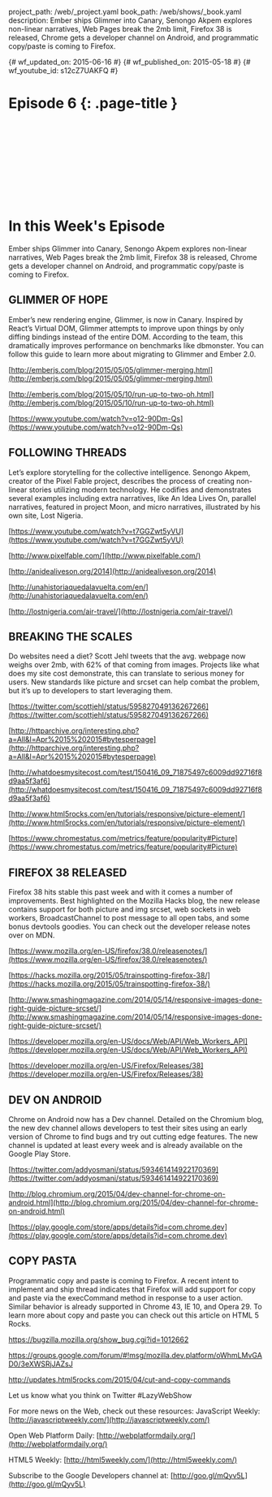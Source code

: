 project_path: /web/_project.yaml
book_path: /web/shows/_book.yaml
description: Ember ships Glimmer into Canary, Senongo Akpem explores non-linear narratives, Web Pages break the 2mb limit, Firefox 38 is released, Chrome gets a developer channel on Android, and programmatic copy/paste is coming to Firefox.

{# wf_updated_on: 2015-06-16 #}
{# wf_published_on: 2015-05-18 #}
{# wf_youtube_id: s12cZ7UAKFQ #}

# Episode 6 {: .page-title }


<div class="video-wrapper">
  <iframe class="devsite-embedded-youtube-video" data-video-id="s12cZ7UAKFQ"
          data-autohide="1" data-showinfo="0" frameborder="0" allowfullscreen>
  </iframe>
</div>


# In this Week's Episode

Ember ships Glimmer into Canary, Senongo Akpem explores non-linear narratives, Web Pages break the 2mb limit, Firefox 38 is released, Chrome gets a developer channel on Android, and programmatic copy/paste is coming to Firefox.

## GLIMMER OF HOPE
Ember’s new rendering engine, Glimmer, is now in Canary. Inspired by React’s Virtual DOM, Glimmer attempts to improve upon things by only diffing bindings instead of the entire DOM. According to the team, this dramatically improves performance on benchmarks like dbmonster. You can follow this guide to learn more about migrating to Glimmer and Ember 2.0. 

[http://emberjs.com/blog/2015/05/05/glimmer-merging.html](http://emberjs.com/blog/2015/05/05/glimmer-merging.html)

[http://emberjs.com/blog/2015/05/10/run-up-to-two-oh.html](http://emberjs.com/blog/2015/05/10/run-up-to-two-oh.html)

[https://www.youtube.com/watch?v=o12-90Dm-Qs](https://www.youtube.com/watch?v=o12-90Dm-Qs)

## FOLLOWING THREADS
Let’s explore storytelling for the collective intelligence. Senongo Akpem, creator of the Pixel Fable project, describes the process of creating non-linear stories utilizing modern technology. He codifies and demonstrates several examples including extra narratives, like An Idea Lives On, parallel narratives, featured in project Moon, and micro narratives, illustrated by his own site, Lost Nigeria.

[https://www.youtube.com/watch?v=t7GGZwt5yVU](https://www.youtube.com/watch?v=t7GGZwt5yVU) 

[http://www.pixelfable.com/](http://www.pixelfable.com/)

[http://anidealiveson.org/2014](http://anidealiveson.org/2014)

[http://unahistoriaquedalavuelta.com/en/](http://unahistoriaquedalavuelta.com/en/)

[http://lostnigeria.com/air-travel/](http://lostnigeria.com/air-travel/)

## BREAKING THE SCALES
Do websites need a diet? Scott Jehl tweets that the avg. webpage now weighs over 2mb, with 62% of that coming from images. Projects like what does my site cost demonstrate, this can translate to serious money for users. New standards like picture and srcset can help combat the problem, but it’s up to developers to start leveraging them.

[https://twitter.com/scottjehl/status/595827049136267266](https://twitter.com/scottjehl/status/595827049136267266)

[http://httparchive.org/interesting.php?a=All&l=Apr%2015%202015#bytesperpage](http://httparchive.org/interesting.php?a=All&l=Apr%2015%202015#bytesperpage)

[http://whatdoesmysitecost.com/test/150416_09_71875497c6009dd92716f8d9aa5f3af6](http://whatdoesmysitecost.com/test/150416_09_71875497c6009dd92716f8d9aa5f3af6)

[http://www.html5rocks.com/en/tutorials/responsive/picture-element/](http://www.html5rocks.com/en/tutorials/responsive/picture-element/)

[https://www.chromestatus.com/metrics/feature/popularity#Picture](https://www.chromestatus.com/metrics/feature/popularity#Picture)

## FIREFOX 38 RELEASED
Firefox 38 hits stable this past week and with it comes a number of improvements. Best highlighted on the Mozilla Hacks blog, the new release contains support for both picture and img srcset, web sockets in web workers, BroadcastChannel to post message to all open tabs, and some bonus devtools goodies. You can check out the developer release notes over on MDN. 

[https://www.mozilla.org/en-US/firefox/38.0/releasenotes/](https://www.mozilla.org/en-US/firefox/38.0/releasenotes/)

[https://hacks.mozilla.org/2015/05/trainspotting-firefox-38/](https://hacks.mozilla.org/2015/05/trainspotting-firefox-38/)

[http://www.smashingmagazine.com/2014/05/14/responsive-images-done-right-guide-picture-srcset/](http://www.smashingmagazine.com/2014/05/14/responsive-images-done-right-guide-picture-srcset/)

[https://developer.mozilla.org/en-US/docs/Web/API/Web_Workers_API](https://developer.mozilla.org/en-US/docs/Web/API/Web_Workers_API)

[https://developer.mozilla.org/en-US/Firefox/Releases/38](https://developer.mozilla.org/en-US/Firefox/Releases/38)

## DEV ON ANDROID
Chrome on Android now has a Dev channel. Detailed on the Chromium blog, the new dev channel allows developers to test their sites using an early version of Chrome to find bugs and try out cutting edge features. The new channel is updated at least every week and is already available on the Google Play Store.

[https://twitter.com/addyosmani/status/593461414922170369](https://twitter.com/addyosmani/status/593461414922170369)

[http://blog.chromium.org/2015/04/dev-channel-for-chrome-on-android.html](http://blog.chromium.org/2015/04/dev-channel-for-chrome-on-android.html)

[https://play.google.com/store/apps/details?id=com.chrome.dev](https://play.google.com/store/apps/details?id=com.chrome.dev)

## COPY PASTA
Programmatic copy and paste is coming to Firefox. A recent intent to implement and ship thread indicates that Firefox will add support for copy and paste via the execCommand method in response to a user action. Similar behavior is already supported in Chrome 43, IE 10, and Opera 29. To learn more about copy and paste you can check out this article on HTML 5 Rocks.

<https://bugzilla.mozilla.org/show_bug.cgi?id=1012662>

<https://groups.google.com/forum/#!msg/mozilla.dev.platform/oWhmLMvGAD0/3eXWSRjJAZsJ>

<http://updates.html5rocks.com/2015/04/cut-and-copy-commands>


Let us know what you think on Twitter #LazyWebShow

For more news on the Web, check out these resources:
JavaScript Weekly: [http://javascriptweekly.com/](http://javascriptweekly.com/)

Open Web Platform Daily: [http://webplatformdaily.org/](http://webplatformdaily.org/)

HTML5 Weekly: [http://html5weekly.com/](http://html5weekly.com/)

Subscribe to the Google Developers channel at: [http://goo.gl/mQyv5L](http://goo.gl/mQyv5L)

